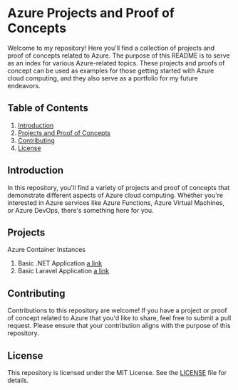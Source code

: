 # Azure Projects and Proof of Concepts

Welcome to my repository! Here you'll find a collection of projects and proof of concepts related to Azure. The purpose of this README is to serve as an index for various Azure-related topics. These projects and proofs of concept can be used as examples for those getting started with Azure cloud computing, and they also serve as a portfolio for my future endeavors.

## Table of Contents

1. [Introduction](#introduction)
2. [Projects and Proof of Concepts](#projects)
3. [Contributing](#contributing)
4. [License](#license)

## Introduction

In this repository, you'll find a variety of projects and proof of concepts that demonstrate different aspects of Azure cloud computing. Whether you're interested in Azure services like Azure Functions, Azure Virtual Machines, or Azure DevOps, there's something here for you.

## Projects

Azure Container Instances
1. Basic .NET Application [a link](https://github.com/HugoGomezArenas/az-containers-basic-csharp)
2. Basic Laravel Application [a link](https://github.com/HugoGomezArenas/az-containers-basic-laravel)

## Contributing

Contributions to this repository are welcome! If you have a project or proof of concept related to Azure that you'd like to share, feel free to submit a pull request. Please ensure that your contribution aligns with the purpose of this repository.

## License

This repository is licensed under the MIT License. See the [LICENSE](LICENSE) file for details.
